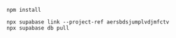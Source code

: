 ```
npm install
```

```
npx supabase link --project-ref aersbdsjumplvdjmfctv
npx supabase db pull
```
